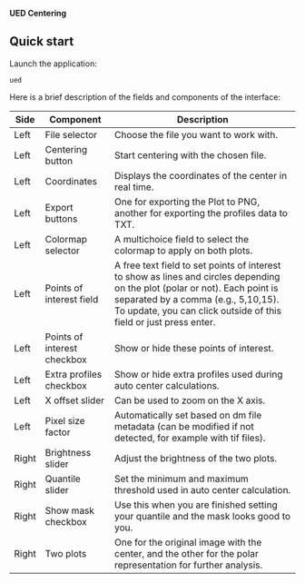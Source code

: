 
**UED Centering**


<!-- ## Installation
```bash
git clone
``` -->

<!-- ## Requirements -->

## Quick start
Launch the application:
```
ued
```

Here is a brief description of the fields and components of the interface:

| Side | Component | Description |
| ---- | --------- | ----------- |
| Left | File selector | Choose the file you want to work with. |
| Left | Centering button | Start centering with the chosen file. |
| Left | Coordinates | Displays the coordinates of the center in real time. |
| Left | Export buttons | One for exporting the Plot to PNG, another for exporting the profiles data to TXT. |
| Left | Colormap selector | A multichoice field to select the colormap to apply on both plots. |
| Left | Points of interest field | A free text field to set points of interest to show as lines and circles depending on the plot (polar or not). Each point is separated by a comma (e.g., 5,10,15). To update, you can click outside of this field or just press enter. |
| Left | Points of interest checkbox | Show or hide these points of interest. |
| Left | Extra profiles checkbox | Show or hide extra profiles used during auto center calculations. |
| Left | X offset slider | Can be used to zoom on the X axis. |
| Left | Pixel size factor | Automatically set based on dm file metadata (can be modified if not detected, for example with tif files). |
| Right | Brightness slider | Adjust the brightness of the two plots. |
| Right | Quantile slider | Set the minimum and maximum threshold used in auto center calculation. |
| Right | Show mask checkbox | Use this when you are finished setting your quantile and the mask looks good to you. |
| Right | Two plots | One for the original image with the center, and the other for the polar representation for further analysis. |

<!-- Authors information -->
